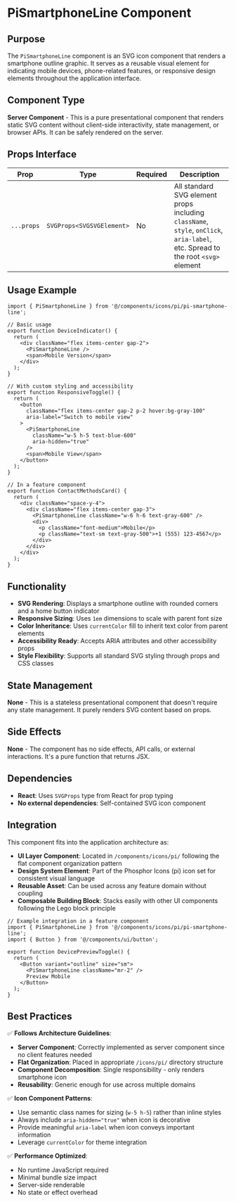 # PiSmartphoneLine Component

## Purpose
The `PiSmartphoneLine` component is an SVG icon component that renders a smartphone outline graphic. It serves as a reusable visual element for indicating mobile devices, phone-related features, or responsive design elements throughout the application interface.

## Component Type
**Server Component** - This is a pure presentational component that renders static SVG content without client-side interactivity, state management, or browser APIs. It can be safely rendered on the server.

## Props Interface

| Prop | Type | Required | Description |
|------|------|----------|-------------|
| `...props` | `SVGProps<SVGSVGElement>` | No | All standard SVG element props including `className`, `style`, `onClick`, `aria-label`, etc. Spread to the root `<svg>` element |

## Usage Example

```tsx
import { PiSmartphoneLine } from '@/components/icons/pi/pi-smartphone-line';

// Basic usage
export function DeviceIndicator() {
  return (
    <div className="flex items-center gap-2">
      <PiSmartphoneLine />
      <span>Mobile Version</span>
    </div>
  );
}

// With custom styling and accessibility
export function ResponsiveToggle() {
  return (
    <button 
      className="flex items-center gap-2 p-2 hover:bg-gray-100"
      aria-label="Switch to mobile view"
    >
      <PiSmartphoneLine 
        className="w-5 h-5 text-blue-600" 
        aria-hidden="true"
      />
      <span>Mobile View</span>
    </button>
  );
}

// In a feature component
export function ContactMethodsCard() {
  return (
    <div className="space-y-4">
      <div className="flex items-center gap-3">
        <PiSmartphoneLine className="w-6 h-6 text-gray-600" />
        <div>
          <p className="font-medium">Mobile</p>
          <p className="text-sm text-gray-500">+1 (555) 123-4567</p>
        </div>
      </div>
    </div>
  );
}
```

## Functionality
- **SVG Rendering**: Displays a smartphone outline with rounded corners and a home button indicator
- **Responsive Sizing**: Uses `1em` dimensions to scale with parent font size
- **Color Inheritance**: Uses `currentColor` fill to inherit text color from parent elements
- **Accessibility Ready**: Accepts ARIA attributes and other accessibility props
- **Style Flexibility**: Supports all standard SVG styling through props and CSS classes

## State Management
**None** - This is a stateless presentational component that doesn't require any state management. It purely renders SVG content based on props.

## Side Effects
**None** - The component has no side effects, API calls, or external interactions. It's a pure function that returns JSX.

## Dependencies
- **React**: Uses `SVGProps` type from React for prop typing
- **No external dependencies**: Self-contained SVG icon component

## Integration
This component fits into the application architecture as:

- **UI Layer Component**: Located in `/components/icons/pi/` following the flat component organization pattern
- **Design System Element**: Part of the Phosphor Icons (pi) icon set for consistent visual language
- **Reusable Asset**: Can be used across any feature domain without coupling
- **Composable Building Block**: Stacks easily with other UI components following the Lego block principle

```tsx
// Example integration in a feature component
import { PiSmartphoneLine } from '@/components/icons/pi/pi-smartphone-line';
import { Button } from '@/components/ui/button';

export function DevicePreviewToggle() {
  return (
    <Button variant="outline" size="sm">
      <PiSmartphoneLine className="mr-2" />
      Preview Mobile
    </Button>
  );
}
```

## Best Practices
✅ **Follows Architecture Guidelines**:
- **Server Component**: Correctly implemented as server component since no client features needed
- **Flat Organization**: Placed in appropriate `/icons/pi/` directory structure  
- **Component Decomposition**: Single responsibility - only renders smartphone icon
- **Reusability**: Generic enough for use across multiple domains

✅ **Icon Component Patterns**:
- Use semantic class names for sizing (`w-5 h-5`) rather than inline styles
- Always include `aria-hidden="true"` when icon is decorative
- Provide meaningful `aria-label` when icon conveys important information
- Leverage `currentColor` for theme integration

✅ **Performance Optimized**:
- No runtime JavaScript required
- Minimal bundle size impact
- Server-side renderable
- No state or effect overhead
